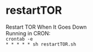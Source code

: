 # restartTOR

Restart TOR When It Goes Down  
Running in CRON:  
```crontab -e```  
```* * * * * sh restartTOR.sh```
